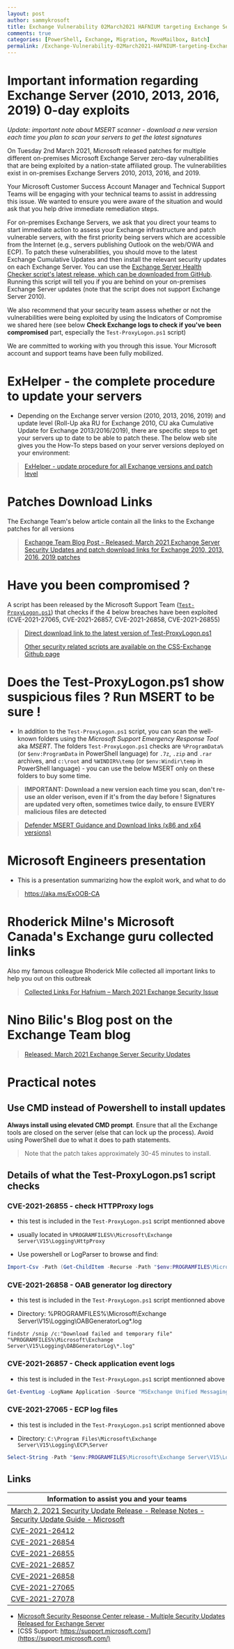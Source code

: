```yaml
---
layout: post
author: sammykrosoft
title: Exchange Vulnerability 02March2021 HAFNIUM targeting Exchange Servers with 0-day exploits
comments: true
categories: [PowerShell, Exchange, Migration, MoveMailbox, Batch]
permalink: /Exchange-Vulnerability-02March2021-HAFNIUM-targeting-Exchange-Servers-with-0-day-exploits.html
---
```


# Important information regarding Exchange Server (2010, 2013, 2016, 2019) 0-day exploits

*Update: important note about MSERT scanner - download a new version each time you plan to scan your servers to get the latest signatures*

On Tuesday 2nd March 2021, Microsoft released patches for multiple different on-premises Microsoft Exchange Server zero-day vulnerabilities that are being exploited by a nation-state affiliated group.  The vulnerabilities exist in on-premises Exchange Servers 2010, 2013, 2016, and 2019.  
 
Your Microsoft Customer Success Account Manager and Technical Support Teams will be engaging with your technical teams to assist in addressing this issue.  We wanted to ensure you were aware of the situation and would ask that you help drive immediate remediation steps.
 
For on-premises Exchange Servers, we ask that you direct your teams to start immediate action to assess your Exchange infrastructure and patch vulnerable servers, with the first priority being servers which are accessible from the Internet (e.g., servers publishing Outlook on the web/OWA and ECP).  To patch these vulnerabilities, you should move to the latest Exchange Cumulative Updates and then install the relevant security updates on each Exchange Server.  You can use the [Exchange Server Health Checker script's latest release, which can be downloaded from GitHub](https://github.com/dpaulson45/HealthChecker/releases/latest). Running this script will tell you if you are behind on your on-premises Exchange Server updates (note that the script does not support Exchange Server 2010). 
 
We also recommend that your security team assess whether or not the vulnerabilities were being exploited by using the Indicators of Compromise we shared here (see below **Check Exchange logs to check if you've been compromised** part, especially the `Test-ProxyLogon.ps1` script)
 
We are committed to working with you through this issue.  Your Microsoft account and support teams have been fully mobilized.

# ExHelper - the complete procedure to update your servers

- Depending on the Exchange server version (2010, 2013, 2016, 2019) and update level (Roll-Up aka RU for Exchange 2010, CU aka Cumulative Update for Exchange 2013/2016/2019), there are specific steps to get your servers up to date to be able to patch these. The below web site gives you the How-To steps based on your server versions deployed on your environment:

> [ExHelper - update procedure for all Exchange versions and patch level](https://aka.ms/ExHelper)
 
# Patches Download Links

The Exchange Team's below article contain all the links to the Exchange patches for all versions

> [Exchange Team Blog Post - Released: March 2021 Exchange Server Security Updates and patch download links for Exchange 2010, 2013, 2016, 2019 patches](https://techcommunity.microsoft.com/t5/exchange-team-blog/released-march-2021-exchange-server-security-updates/ba-p/2175901)

# Have you been compromised ?

A script has been released by the Microsoft Support Team ([`Test-ProxyLogon.ps1`](https://github.com/microsoft/CSS-Exchange/releases/latest/download/Test-ProxyLogon.ps1)) that checks if the 4 below breaches have been exploited (CVE-2021-27065, CVE-2021-26857, CVE-2021-26858, CVE-2021-26855)

> [Direct download link to the latest version of Test-ProxyLogon.ps1](https://github.com/microsoft/CSS-Exchange/releases/latest/download/Test-ProxyLogon.ps1)
> 
> [Other security related scripts are available on the CSS-Exchange Github page](https://github.com/microsoft/CSS-Exchange/tree/main/Security)
 
# Does the Test-ProxyLogon.ps1 show suspicious files ? Run MSERT to be sure !

- In addition to the `Test-ProxyLogon.ps1` script, you can scan the well-known folders using the *Microsoft Support Emergency Response Tool* aka *MSERT*. The folders `Test-ProxyLogon.ps1` checks are `%ProgramData%` (or `$env:ProgramData` in PowerShell language) for `.7z`, `.zip` and `.rar` archives, and `c:\root` and `%WINDIR%\temp` (or `$env:Windir\temp` in PowerShell language) - you can use the below MSERT only on these folders to buy some time.

> **IMPORTANT: Download a new version each time you scan, don't re-use an older verison, even if it's from the day before ! Signatures are updated very often, sometimes twice daily, to ensure EVERY malicious files are detected**

> [Defender MSERT Guidance and Download links (x86 and x64 versions)](https://github.com/microsoft/CSS-Exchange/blob/main/Security/Defender-MSERT-Guidance.md)
 
# Microsoft Engineers presentation

- This is a presentation summarizing how the exploit work, and what to do

> https://aka.ms/ExOOB-CA

# Rhoderick Milne's Microsoft Canada's Exchange guru collected links

Also my famous colleague Rhoderick Mile collected all important links to help you out on this outbreak

> [Collected Links For Hafnium – March 2021 Exchange Security Issue](https://blog.rmilne.ca/2021/03/08/collected-links-for-hafnium-march-2021-exchange-security-issue/)

# Nino Bilic's Blog post on the Exchange Team blog

> [Released: March 2021 Exchange Server Security Updates](https://techcommunity.microsoft.com/t5/exchange-team-blog/released-march-2021-exchange-server-security-updates/bc-p/2194515)

# Practical notes

## Use CMD instead of Powershell to install updates

**Always install using elevated CMD prompt**.  Ensure that all the Exchange tools are closed on the server (else that can lock up the process).  Avoid using PowerShell due to what it does to path statements.

> Note that the patch takes approximately 30-45 minutes to install.

## Details of what the Test-ProxyLogon.ps1 script checks

### CVE-2021-26855 - check HTTPProxy logs

- this test is included in the `Test-ProxyLogon.ps1` script mentionned above

- usually located in `%PROGRAMFILES%\Microsoft\Exchange Server\V15\Logging\HttpProxy`

- Use powershell or LogParser to browse and find:

```powershell
Import-Csv -Path (Get-ChildItem -Recurse -Path "$env:PROGRAMFILES\Microsoft\Exchange Server\V15\Logging\HttpProxy" -Filter '*.log').FullName | Where-Object {  $_.AuthenticatedUser -eq '' -and $_.AnchorMailbox -like 'ServerInfo~*/*' } | select DateTime, AnchorMailbox
```

### CVE-2021-26858 - OAB generator log directory

- this test is included in the `Test-ProxyLogon.ps1` script mentionned above

- Directory: %PROGRAMFILES%\Microsoft\Exchange Server\V15\Logging\OABGeneratorLog\*.log

```
findstr /snip /c:"Download failed and temporary file" "%PROGRAMFILES%\Microsoft\Exchange Server\V15\Logging\OABGeneratorLog\*.log"
```

### CVE-2021-26857 - Check application event logs

- this test is included in the `Test-ProxyLogon.ps1` script mentionned above

```powershell
Get-EventLog -LogName Application -Source "MSExchange Unified Messaging" -EntryType Error | Where-Object { $_.Message -like "*System.InvalidCastException*" }
```

### CVE-2021-27065 - ECP log files

- this test is included in the `Test-ProxyLogon.ps1` script mentionned above

- Directory: `C:\Program Files\Microsoft\Exchange Server\V15\Logging\ECP\Server`

```powershell
Select-String -Path "$env:PROGRAMFILES\Microsoft\Exchange Server\V15\Logging\ECP\Server\*.log" -Pattern 'Set-.+VirtualDirectory'
```

## Links

|Information to assist you and your teams|
|---|
|[March 2, 2021 Security Update Release - Release Notes - Security Update Guide - Microsoft](https://msrc.microsoft.com/update-guide/releaseNote/2021-Mar)|
|[CVE-2021-26412](https://msrc.microsoft.com/update-guide/en-US/vulnerability/CVE-2021-26412)|
|[CVE-2021-26854](https://msrc.microsoft.com/update-guide/en-US/vulnerability/CVE-2021-26854)|
|[CVE-2021-26855](https://msrc.microsoft.com/update-guide/en-US/vulnerability/CVE-2021-26855)|
|[CVE-2021-26857](https://msrc.microsoft.com/update-guide/en-US/vulnerability/CVE-2021-26857)|
|[CVE-2021-26858](https://msrc.microsoft.com/update-guide/en-US/vulnerability/CVE-2021-26858)|
|[CVE-2021-27065](https://msrc.microsoft.com/update-guide/en-US/vulnerability/CVE-2021-27065)|
|[CVE-2021-27078](https://msrc.microsoft.com/update-guide/en-US/vulnerability/CVE-2021-27078)|
 
- [Microsoft Security Response Center release - Multiple Security Updates Released for Exchange Server](https://msrc-blog.microsoft.com/2021/03/02/multiple-security-updates-released-for-exchange-server/)
- [CSS Support: https://support.microsoft.com/](https://support.microsoft.com/)
